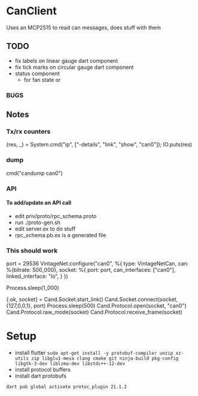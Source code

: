 # CanClient
Uses an MCP2515 to read can messages, does stuff with them


## TODO

* fix labels on linear gauge dart component
* fix tick marks on circular gauge dart component
* status component
  * for fan state or

### BUGS

## Notes



### Tx/rx counters
{res, _} = System.cmd("ip", ["-details", "link", "show", "can0"]); IO.puts(res)
### dump
cmd("candump can0")

### API
#### To add/update an API call
* edit priv/proto/rpc_schema.proto
* run ./proto-gen.sh
* edit server.ex to do stuff
* rpc_schema.pb.ex is a generated file

### This should work
port = 29536
VintageNet.configure("can0", %{
    type: VintageNetCan,
    can: %{bitrate: 500_000},
    socket: %{
      port: port,
      can_interfaces: ["can0"],
      linked_interface: "lo",
    }
  })

Process.sleep(1_000)

{:ok, socket} = Cand.Socket.start_link()
Cand.Socket.connect(socket, {127,0,0,1}, port)
Process.sleep(500)
Cand.Protocol.open(socket, "can0")
Cand.Protocol.raw_mode(socket)
Cand.Protocol.receive_frame(socket)


# Setup
* install flutter
`sudo apt-get install -y protobuf-compiler unzip xz-utils zip libglu1-mesa clang cmake git ninja-build pkg-config libgtk-3-dev liblzma-dev libstdc++-12-dev`
* install protocol buffers
* install dart protobufs
```
dart pub global activate protoc_plugin 21.1.2
```
